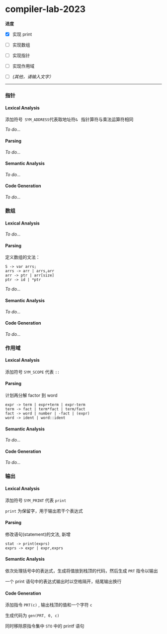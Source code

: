 # compiler-lab-2023

**进度**

- [x] 实现 print
- [ ] 实现数组
- [ ] 实现指针
- [ ] 实现作用域
- [ ] *(其他，请输入文字）*



---

### 指针

#### Lexical Analysis
添加符号` SYM_ADDRESS`代表取地址符`& `
指针算符与乘法运算符相同

*To do...*

#### Parsing

*To do...*

#### Semantic Analysis

*To do...*

#### Code Generation

*To do...*

### 数组

#### Lexical Analysis

*To do...*

#### Parsing

定义数组的文法：

```
S -> var arrs;
arrs -> arr | arrs,arr
arr -> ptr | arr[size]
ptr -> id | *ptr
```

*To do...*

#### Semantic Analysis

*To do...*

#### Code Generation

*To do...*

### 作用域

#### Lexical Analysis

添加符号 `SYM_SCOPE` 代表 `::`

#### Parsing

计划再分解 factor 到 word

```
expr -> term | expr+term | expr-term
term -> fact | term*fact | term/fact
fact -> word | number | -fact | (expr)
word -> ident | word::ident
```

#### Semantic Analysis

*To do...*

#### Code Generation

*To do...*

### 输出

#### Lexical Analysis

添加符号 `SYM_PRINT` 代表 `print`

`print` 为保留字，用于输出若干个表达式

#### Parsing

修改语句(statement)的文法, 新增

```
stat -> print(exprs)
exprs -> expr | expr,exprs
```

#### Semantic Analysis

依次处理括号中的表达式，生成将值放到栈顶的代码，然后生成 `PRT` 指令以输出

一个 print 语句中的表达式输出时以空格隔开，结尾输出换行

#### Code Generation

添加指令 `PRT(c)` , 输出栈顶的值和一个字符 `c`

生成代码为 `gen(PRT, 0, c)`

同时移除原指令集中 `STO` 中的 printf 语句
